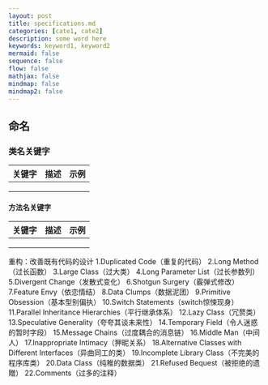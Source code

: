 ```yaml
---
layout: post
title: specifications.md
categories: [cate1, cate2]
description: some word here
keywords: keyword1, keyword2
mermaid: false
sequence: false
flow: false
mathjax: false
mindmap: false
mindmap2: false
---
```

## 命名
### 类名关键字

| 关键字 | 描述 | 示例 |
| ------ | ---- | ---- |
|        |      |      |
|        |      |      |
|        |      |      |



#### 方法名关键字

| 关键字 | 描述 | 示例 |
| ------ | ---- | ---- |
|        |      |      |
|        |      |      |
|        |      |      |


重构：改善既有代码的设计
1.Duplicated Code（重复的代码） 
2.Long Method（过长函数） 
3.Large Class（过大类） 
4.Long Parameter List（过长参数列） 
5.Divergent Change（发散式变化） 
6.Shotgun Surgery（霰弹式修改） 
7.Feature Envy（依恋情结） 
8.Data Clumps（数据泥团） 
9.Primitive Obsession（基本型别偏执） 
10.Switch Statements（switch惊悚现身） 
11.Parallel Inheritance Hierarchies（平行继承体系） 
12.Lazy Class（冗赘类） 
13.Speculative Generality（夸夸其谈未来性） 
14.Temporary Field（令人迷惑的暂时字段） 
15.Message Chains（过度耦合的消息链） 
16.Middle Man（中间人） 
17.Inappropriate Intimacy（狎昵关系） 
18.Alternative Classes with Different Interfaces（异曲同工的类） 
19.Incomplete Library Class（不完美的程序库类） 
20.Data Class（纯稚的数据类） 
21.Refused Bequest（被拒绝的遗贈） 
22.Comments（过多的注释）